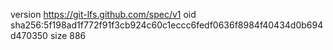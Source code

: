 version https://git-lfs.github.com/spec/v1
oid sha256:5f198ad1f772f91f3cb924c60c1eccc6fedf0636f8984f40434d0b694d470350
size 886
